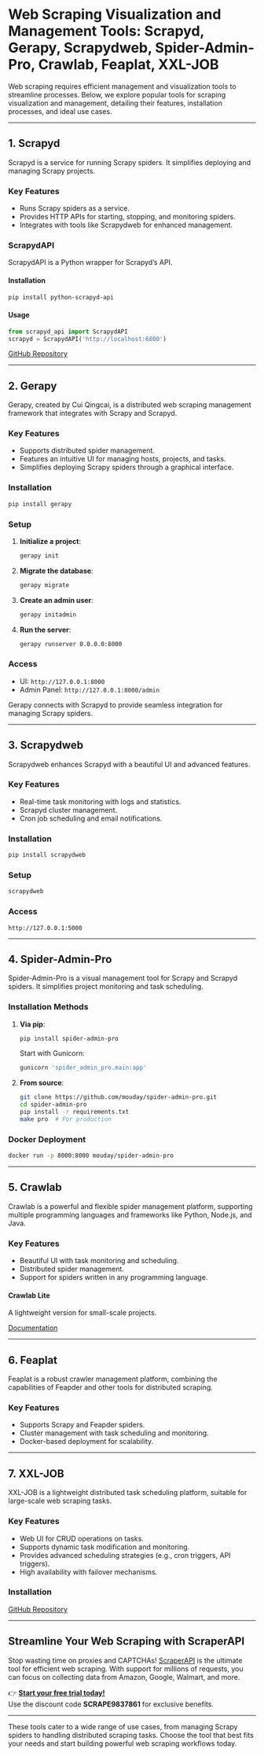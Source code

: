 
# Web Scraping Visualization and Management Tools: Scrapyd, Gerapy, Scrapydweb, Spider-Admin-Pro, Crawlab, Feaplat, XXL-JOB

Web scraping requires efficient management and visualization tools to streamline processes. Below, we explore popular tools for scraping visualization and management, detailing their features, installation processes, and ideal use cases.

---

## **1. Scrapyd**

Scrapyd is a service for running Scrapy spiders. It simplifies deploying and managing Scrapy projects.

### **Key Features**
- Runs Scrapy spiders as a service.
- Provides HTTP APIs for starting, stopping, and monitoring spiders.
- Integrates with tools like Scrapydweb for enhanced management.

### **ScrapydAPI**
ScrapydAPI is a Python wrapper for Scrapyd’s API.

#### **Installation**
```bash
pip install python-scrapyd-api
```

#### **Usage**
```python
from scrapyd_api import ScrapydAPI
scrapyd = ScrapydAPI('http://localhost:6800')
```

[GitHub Repository](https://github.com/djm/python-scrapyd-api)

---

## **2. Gerapy**

Gerapy, created by Cui Qingcai, is a distributed web scraping management framework that integrates with Scrapy and Scrapyd.

### **Key Features**
- Supports distributed spider management.
- Features an intuitive UI for managing hosts, projects, and tasks.
- Simplifies deploying Scrapy spiders through a graphical interface.

### **Installation**
```bash
pip install gerapy
```

### **Setup**
1. **Initialize a project**:
   ```bash
   gerapy init
   ```
2. **Migrate the database**:
   ```bash
   gerapy migrate
   ```
3. **Create an admin user**:
   ```bash
   gerapy initadmin
   ```
4. **Run the server**:
   ```bash
   gerapy runserver 0.0.0.0:8000
   ```

### **Access**
- UI: `http://127.0.0.1:8000`
- Admin Panel: `http://127.0.0.1:8000/admin`

Gerapy connects with Scrapyd to provide seamless integration for managing Scrapy spiders.

---

## **3. Scrapydweb**

Scrapydweb enhances Scrapyd with a beautiful UI and advanced features.

### **Key Features**
- Real-time task monitoring with logs and statistics.
- Scrapyd cluster management.
- Cron job scheduling and email notifications.

### **Installation**
```bash
pip install scrapydweb
```

### **Setup**
```bash
scrapydweb
```

### **Access**
`http://127.0.0.1:5000`

---

## **4. Spider-Admin-Pro**

Spider-Admin-Pro is a visual management tool for Scrapy and Scrapyd spiders. It simplifies project monitoring and task scheduling.

### **Installation Methods**
1. **Via pip**:
   ```bash
   pip install spider-admin-pro
   ```
   Start with Gunicorn:
   ```bash
   gunicorn 'spider_admin_pro.main:app'
   ```

2. **From source**:
   ```bash
   git clone https://github.com/mouday/spider-admin-pro.git
   cd spider-admin-pro
   pip install -r requirements.txt
   make pro  # For production
   ```

### **Docker Deployment**
```bash
docker run -p 8000:8000 mouday/spider-admin-pro
```

---

## **5. Crawlab**

Crawlab is a powerful and flexible spider management platform, supporting multiple programming languages and frameworks like Python, Node.js, and Java.

### **Key Features**
- Beautiful UI with task monitoring and scheduling.
- Distributed spider management.
- Support for spiders written in any programming language.

#### **Crawlab Lite**
A lightweight version for small-scale projects.

[Documentation](https://docs.crawlab.cn/zh/guide/)

---

## **6. Feaplat**

Feaplat is a robust crawler management platform, combining the capabilities of Feapder and other tools for distributed scraping.

### **Key Features**
- Supports Scrapy and Feapder spiders.
- Cluster management with task scheduling and monitoring.
- Docker-based deployment for scalability.

---

## **7. XXL-JOB**

XXL-JOB is a lightweight distributed task scheduling platform, suitable for large-scale web scraping tasks.

### **Key Features**
- Web UI for CRUD operations on tasks.
- Supports dynamic task modification and monitoring.
- Provides advanced scheduling strategies (e.g., cron triggers, API triggers).
- High availability with failover mechanisms.

### **Installation**
[GitHub Repository](https://github.com/xuxueli/xxl-job)

---

## **Streamline Your Web Scraping with ScraperAPI**

Stop wasting time on proxies and CAPTCHAs! [ScraperAPI](https://bit.ly/Scraperapi) is the ultimate tool for efficient web scraping. With support for millions of requests, you can focus on collecting data from Amazon, Google, Walmart, and more.

👉 **[Start your free trial today!](https://bit.ly/Scraperapi)**  
Use the discount code **SCRAPE9837861** for exclusive benefits.

---

These tools cater to a wide range of use cases, from managing Scrapy spiders to handling distributed scraping tasks. Choose the tool that best fits your needs and start building powerful web scraping workflows today.
